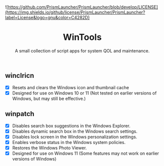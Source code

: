 ![https://github.com/PrismLauncher/PrismLauncher/blob/develop/LICENSE](https://img.shields.io/github/license/PrismLauncher/PrismLauncher?label=License&logo=gnu&color=C4282D)

<h1 align="center">WinTools</h1>

<p align="center">A small collection of script apps for system QOL and maintenance.</p>
</br>

## winclricn

- [x] Resets and clears the Windows icon and thumbnail cache
- [x] Designed for use on Windows 10 or 11 (Not tested on earlier versions of Windows, but may still be effective.)

## winpatch

- [x] Disables search box suggestions in the Windows Explorer.
- [x] Disables dynamic search box in the Windows search settings.
- [x] Disables lock screen in the Windows personalization settings.
- [x] Enables verbose status in the Windows system policies.
- [x] Restores the Windows Photo Viewer.
- [x] Designed for use on Windows 11 (Some features may not work on earlier versions of Windows)
